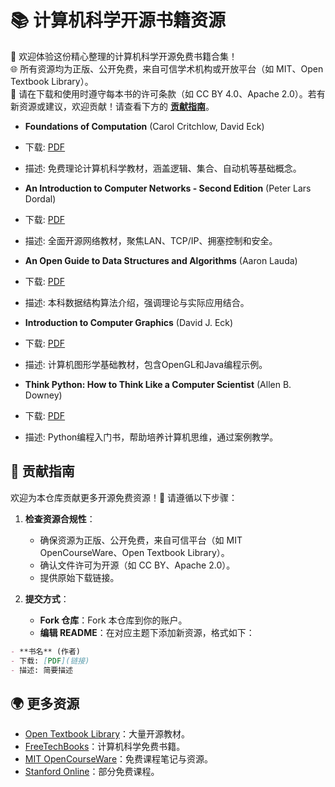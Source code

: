 # 📚 计算机科学开源书籍资源

🎉 欢迎体验这份精心整理的计算机科学开源免费书籍合集！   
🌐 所有资源均为正版、公开免费，来自可信学术机构或开放平台（如 MIT、Open Textbook Library）。  
🚀 请在下载和使用时遵守每本书的许可条款（如 CC BY 4.0、Apache 2.0）。若有新资源或建议，欢迎贡献！请查看下方的 **[贡献指南](#-贡献指南)**。

- **Foundations of Computation** (Carol Critchlow, David Eck)
- 下载: [PDF](https://math.hws.edu/FoundationsOfComputation/FoundationsOfComputation_2.3.2_6x9.pdf)
- 描述: 免费理论计算机科学教材，涵盖逻辑、集合、自动机等基础概念。

- **An Introduction to Computer Networks - Second Edition** (Peter Lars Dordal)
- 下载: [PDF](https://intronetworks.cs.luc.edu/current2/ComputerNetworks.pdf)
- 描述: 全面开源网络教材，聚焦LAN、TCP/IP、拥塞控制和安全。

- **An Open Guide to Data Structures and Algorithms** (Aaron Lauda)
- 下载: [PDF](https://open.umn.edu/opentextbooks/textbooks/an-open-guide-to-data-structures-and-algorithms)
- 描述: 本科数据结构算法介绍，强调理论与实际应用结合。

- **Introduction to Computer Graphics** (David J. Eck)
- 下载: [PDF](https://math.hws.edu/graphicsbook/graphicsbook.pdf)
- 描述: 计算机图形学基础教材，包含OpenGL和Java编程示例。

- **Think Python: How to Think Like a Computer Scientist** (Allen B. Downey)
- 下载: [PDF](https://greenteapress.com/thinkpython2/thinkpython2.pdf)
- 描述: Python编程入门书，帮助培养计算机思维，通过案例教学。


## 🤝 贡献指南

欢迎为本仓库贡献更多开源免费资源！🙌 请遵循以下步骤：

1. **检查资源合规性**：
   - 确保资源为正版、公开免费，来自可信平台（如 MIT OpenCourseWare、Open Textbook Library）。
   - 确认文件许可为开源（如 CC BY、Apache 2.0）。
   - 提供原始下载链接。

2. **提交方式**：
   - **Fork 仓库**：Fork 本仓库到你的账户。
   - **编辑 README**：在对应主题下添加新资源，格式如下：
  ```markdown
  - **书名** (作者)
  - 下载: [PDF](链接)
  - 描述: 简要描述
```

## 🌍 更多资源

- [Open Textbook Library](https://open.umn.edu/opentextbooks)：大量开源教材。
- [FreeTechBooks](https://www.freetechbooks.com)：计算机科学免费书籍。
- [MIT OpenCourseWare](https://ocw.mit.edu)：免费课程笔记与资源。
- [Stanford Online](https://online.stanford.edu)：部分免费课程。
